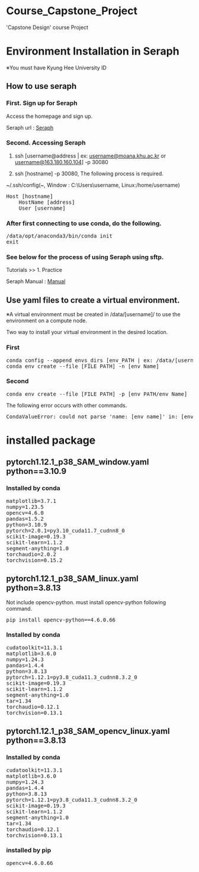 # Course_Capstone_Project
'Capstone Design' course Project


# Environment Installation in Seraph

※You must have Kyung Hee University ID

## How to use seraph
### First. Sign up for Seraph
Access the homepage and sign up.

Seraph url : [Seraph][url]

[url]: http://seraph.khu.ac.kr:52080/ "Seraph"

### Second. Accessing Seraph
1.  ssh [username@address | ex: username@moana.khu.ac.kr or username@163.180.160.104] -p 30080

2.  ssh [hostname] -p 30080, The following process is required.

\~/.ssh/config(~, Window : C:\Users\username, Linux:/home/username)
<pre>
Host [hostname]
    HostName [address]
    User [username]
</pre>

### After first connecting to use conda, do the following.
<pre>
/data/opt/anaconda3/bin/conda init
exit
</pre>

### See below for the process of using Seraph using sftp.

Tutorials >> 1. Practice

Seraph Manual : [Manual][url2]

[url2]: https://nonstop-gravity-18d.notion.site/SERAPH-KHU-GPU-Cluster-User-Guide-a26618b911ee4e709e85fbe7f4cec807 "Manual"


## Use yaml files to create a virtual environment.

※A virtual environment must be created in /data/[username]/ to use the environment on a compute node.

Two way to install your virtual environment in the desired location.

### First
<pre>
conda config --append envs_dirs [env_PATH | ex: /data/[username]/]
conda env create --file [FILE_PATH] -n [env_Name]
</pre>

### Second
<pre>conda env create --file [FILE_PATH] -p [env_PATH/env_Name]</pre>

The following error occurs with other commands.
<pre>CondaValueError: could not parse 'name: [env_name]' in: [env_File]</pre>

# installed package
## pytorch1.12.1_p38_SAM_window.yaml python==3.10.9
### Installed by conda
<pre>
matplotlib=3.7.1
numpy=1.23.5
opencv=4.6.0
pandas=1.5.2
python=3.10.9
pytorch=2.0.1=py3.10_cuda11.7_cudnn8_0
scikit-image=0.19.3
scikit-learn=1.1.2
segment-anything=1.0
torchaudio=2.0.2
torchvision=0.15.2
</pre>

## pytorch1.12.1_p38_SAM_linux.yaml python=3.8.13

Not include opencv-python. must install opencv-python following command.
<pre>pip install opencv-python==4.6.0.66</pre>

### Installed by conda
<pre>
cudatoolkit=11.3.1
matplotlib=3.6.0
numpy=1.24.3
pandas=1.4.4
python=3.8.13
pytorch=1.12.1=py3.8_cuda11.3_cudnn8.3.2_0
scikit-image=0.19.3
scikit-learn=1.1.2
segment-anything=1.0
tar=1.34
torchaudio=0.12.1
torchvision=0.13.1
</pre>

## pytorch1.12.1_p38_SAM_opencv_linux.yaml python==3.8.13

### Installed by conda
<pre>
cudatoolkit=11.3.1
matplotlib=3.6.0
numpy=1.24.3
pandas=1.4.4
python=3.8.13
pytorch=1.12.1=py3.8_cuda11.3_cudnn8.3.2_0
scikit-image=0.19.3
scikit-learn=1.1.2
segment-anything=1.0
tar=1.34
torchaudio=0.12.1
torchvision=0.13.1
</pre>

### installed by pip
<pre>
opencv=4.6.0.66
</pre>
